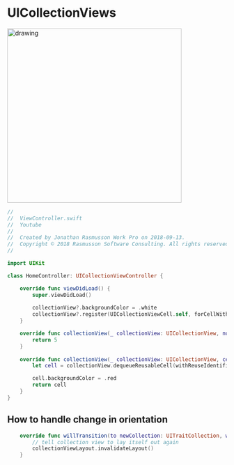 # UICollectionViews

<img src="https://github.com/jrasmusson/ios-starter-kit/blob/master/basics/UICollectionView/images/demo.png" alt="drawing" width="400"/>

```swift
//
//  ViewController.swift
//  Youtube
//
//  Created by Jonathan Rasmusson Work Pro on 2018-09-13.
//  Copyright © 2018 Rasmusson Software Consulting. All rights reserved.
//

import UIKit

class HomeController: UICollectionViewController {

    override func viewDidLoad() {
        super.viewDidLoad()
        
        collectionView?.backgroundColor = .white
        collectionView?.register(UICollectionViewCell.self, forCellWithReuseIdentifier: "cellId")
    }

    override func collectionView(_ collectionView: UICollectionView, numberOfItemsInSection section: Int) -> Int {
        return 5
    }
    
    override func collectionView(_ collectionView: UICollectionView, cellForItemAt indexPath: IndexPath) -> UICollectionViewCell {
        let cell = collectionView.dequeueReusableCell(withReuseIdentifier: "cellId", for: indexPath)

        cell.backgroundColor = .red
        return cell
    }
}
```

## How to handle change in orientation

```swift
    override func willTransition(to newCollection: UITraitCollection, with coordinator: UIViewControllerTransitionCoordinator) {
        // tell collection view to lay itself out again
        collectionViewLayout.invalidateLayout()
    }
```





